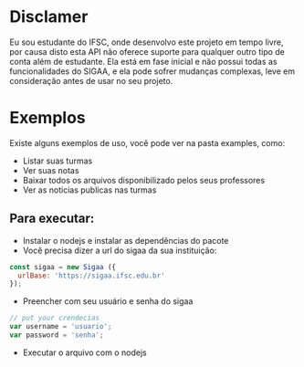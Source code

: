 # Disclamer
Eu sou estudante do IFSC, onde desenvolvo este projeto em tempo livre, por causa disto esta API não oferece suporte para qualquer outro tipo de conta além de estudante.
Ela está em fase inicial e não possui todas as funcionalidades do SIGAA, e ela pode sofrer mudanças complexas, leve em consideração antes de usar no seu projeto.

# Exemplos
Existe alguns exemplos de uso, você pode ver na pasta examples, como: 
* Listar suas turmas
* Ver suas notas
* Baixar todos os arquivos disponibilizado pelos seus professores
* Ver as noticias publicas nas turmas

## Para executar:
* Instalar o nodejs e instalar as dependências do pacote
* Você precisa dizer a url do sigaa da sua instituição:
```javascript
const sigaa = new Sigaa ({
  urlBase: 'https://sigaa.ifsc.edu.br'
});
```
* Preencher com seu usuário e senha do sigaa
```javascript
// put your crendecias
var username = 'usuario';
var password = 'senha';
```
* Executar o arquivo com o nodejs